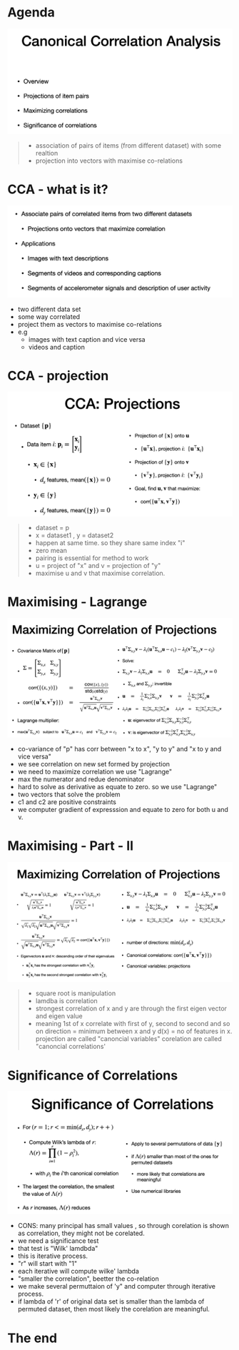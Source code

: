 # Agenda
![alt text](image-13.png)

> - association of pairs of items (from different dataset) with some realtion
> - projection into vectors with maximise co-relations
 

# CCA - what is it?
![alt text](image-14.png)

- two different data set
- some way correlated
- project them as vectors to maximise co-relations
- e.g 
  - images with text caption  and vice versa
  - videos and caption

# CCA - projection
![alt text](image-15.png)

> - dataset = p
> - x = dataset1 , y = dataset2
> - happen at same time. so they share same index "i"
> - zero mean
> - pairing is essential for method to work
> - u = project of "x" and v = projection of "y"
> - maximise u and v that maximise correlation.

# Maximising - Lagrange

![alt text](image-16.png)

- co-variance of "p" has corr between "x to x", "y to y" and "x to y and vice versa"
- we see correlation on new set formed by projection
- we need to maximize correlation we use "Lagrange"
- max the numerator and redue denominator
- hard to solve as derivative as equate to zero. so we use "Lagrange"
- two vectors that solve the problem
- c1 and c2 are positive constraints
- we computer gradient of expresssion and equate to zero for both u and v.

# Maximising - Part - II

![alt text](image-17.png)

> - square root is manipulation 
> - lamdba is correlation
> - strongest correlation of x and y are through the first eigen vector and eigen value
> - meaning 1st of x correlate with first of y, second to second and so on
> direction = minimum between x and  y
> d(x) = no of features in x.
> projection are called "canoncial variables"
> corelation are called "canoncial correlations'

# Significance of Correlations
![alt text](image-18.png)

- CONS: many principal has small values , so through corelation is shown as correlation, they might not be corelated.
- we need a significance test
- that test is "Wilk' lamdbda"
- this is iterative process.
- "r" will start with "1"
- each iterative will compute wilke' lambda
- "smaller the correlation", beetter the co-relation
- we make several permuttaion of 'y" and computer through iterative process.
- if lambda of 'r' of original data set is smaller than the lambda of permuted dataset, then most likely the corelation are meaningful.


# The end
